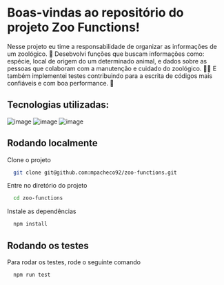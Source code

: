 # Boas-vindas ao repositório do projeto Zoo Functions!

Nesse projeto eu time a responsabilidade de organizar as informações de um zoológico. 🐘 
Desebvolvi funções que buscam informações como: espécie, local de origem do um determinado animal, e dados sobre as pessoas que colaboram com a manutenção e cuidado do zoológico. 🧑‍🌾
E também implementei testes contribuindo para a escrita de códigos mais confiáveis e com boa performance. 🚀

## Tecnologias utilizadas:
![image](https://img.shields.io/badge/JavaScript-F7DF1E?style=for-the-badge&logo=javascript&logoColor=black
) ![image](https://img.shields.io/badge/Jest-323330?style=for-the-badge&logo=Jest&logoColor=white) ![image](https://img.shields.io/badge/eslint-3A33D1?style=for-the-badge&logo=eslint&logoColor=white)

## Rodando localmente

Clone o projeto

```bash
  git clone git@github.com:mpacheco92/zoo-functions.git
```

Entre no diretório do projeto

```bash
  cd zoo-functions
```

Instale as dependências

```bash
  npm install
```


## Rodando os testes

Para rodar os testes, rode o seguinte comando

```bash
  npm run test
```

